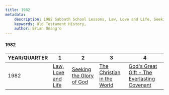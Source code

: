 ```yaml
---
title: 1982
metadata:
    description: 1982 Sabbath School Lessons, Law, Love and Life, Seeking the Glory of God, The Christian in the World, God's Great Gift - The  Everlasting Covenant
    keywords: Old Testament History,
    author: Brian Onang'o
---
```


#### 1982

YEAR/QUARTER |   1  | 2| 3| 4
-------------|------------|---|--|---
1982   |  [Law, Love and Life](/1981-1990/1982/quarter1) | [Seeking the Glory of God](/1981-1990/1982/quarter2) | [The Christian in the World](/1981-1990/1982/quarter3) | [God's Great Gift - The  Everlasting Covenant](/1981-1990/1982/quarter4) |
 